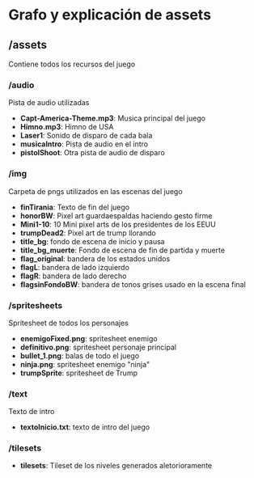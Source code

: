 # Grafo y explicación de assets

## /assets

Contiene todos los recursos del juego

### /audio

Pista de audio utilizadas

- **Capt-America-Theme.mp3**: Musica principal del juego
- **Himno.mp3**: Himno de USA
- **Laser1**: Sonido de disparo de cada bala
- **musicaIntro**: Pista de audio en el intro
- **pistolShoot**: Otra pista de audio de disparo

### /img

Carpeta de pngs utilizados en las escenas del juego

- **finTirania**: Texto de fin del juego
- **honorBW**: Pixel art guardaespaldas haciendo gesto firme
- **Mini1-10**: 10 Mini pixel arts de los presidentes de los EEUU
- **trumpDead2**: Pixel art de trump llorando
- **title_bg**: fondo de escena de inicio y pausa
- **title_bg_muerte**: Fondo de escena de fin de partida y muerte
- **flag_original**: bandera de los estados unidos
- **flagL**: bandera de lado izquierdo
- **flagR**: bandera de lado derecho
- **flagsinFondoBW**: bandera de tonos grises usado en la escena final

### /spritesheets

Spritesheet de todos los personajes

- **enemigoFixed.png**: spritesheet enemigo
- **definitivo.png**: spritesheet personaje principal
- **bullet_1.png**: balas de todo el juego
- **ninja.png**: spritesheet enemigo "ninja"
- **trumpSprite**: spritesheet de Trump

### /text

Texto de intro

- **textoInicio.txt**: texto de intro del juego

### /tilesets

- **tilesets**: Tileset de los niveles generados aletorioramente
